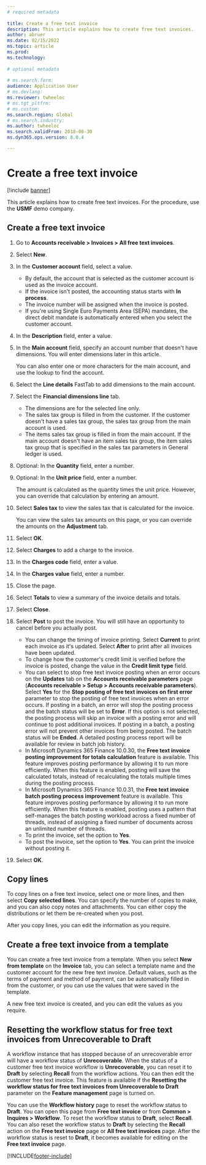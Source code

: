 ```yaml
--- 
# required metadata 
 
title: Create a free text invoice
description: This article explains how to create free text invoices. 
author: abruer
ms.date: 02/15/2022
ms.topic: article 
ms.prod:  
ms.technology:  
 
# optional metadata 
 
# ms.search.form:   
audience: Application User 
# ms.devlang:  
ms.reviewer: twheeloc
# ms.tgt_pltfrm:  
# ms.custom:  
ms.search.region: Global
# ms.search.industry: 
ms.author: twheeloc
ms.search.validFrom: 2018-08-30 
ms.dyn365.ops.version: 8.0.4

---
```


# Create a free text invoice

[!include [banner](../includes/banner.md)]

This article explains how to create free text invoices. For the procedure, use the **USMF** demo company.

## Create a free text invoice

1. Go to **Accounts receivable \> Invoices \> All free text invoices**.
2. Select **New**.
3. In the **Customer account** field, select a value.

    * By default, the account that is selected as the customer account is used as the invoice account.
    * If the invoice isn't posted, the accounting status starts with **In process**.
    * The invoice number will be assigned when the invoice is posted.
    * If you're using Single Euro Payments Area (SEPA) mandates, the direct debit mandate is automatically entered when you select the customer account.

4. In the **Description** field, enter a value.
5. In the **Main account** field, specify an account number that doesn't have dimensions. You will enter dimensions later in this article.

    You can also enter one or more characters for the main account, and use the lookup to find the account.

6. Select the **Line details** FastTab to add dimensions to the main account.
7. Select the **Financial dimensions line** tab.

    * The dimensions are for the selected line only.
    * The sales tax group is filled in from the customer. If the customer doesn't have a sales tax group, the sales tax group from the main account is used.
    * The items sales tax group is filled in from the main account. If the main account doesn't have an item sales tax group, the item sales tax group that is specified in the sales tax parameters in General ledger is used.

8. Optional: In the **Quantity** field, enter a number.
9. Optional: In the **Unit price** field, enter a number.

    The amount is calculated as the quantity times the unit price. However, you can override that calculation by entering an amount.

10. Select **Sales tax** to view the sales tax that is calculated for the invoice.

    You can view the sales tax amounts on this page, or you can override the amounts on the **Adjustment** tab.

11. Select **OK**.
12. Select **Charges** to add a charge to the invoice.
13. In the **Charges code** field, enter a value.
14. In the **Charges value** field, enter a number.
15. Close the page.
16. Select **Totals** to view a summary of the invoice details and totals.
17. Select **Close**.
18. Select **Post** to post the invoice. You will still have an opportunity to cancel before you actually post.

    * You can change the timing of invoice printing. Select **Current** to print each invoice as it's updated. Select **After** to print after all invoices have been updated.
    * To change how the customer's credit limit is verified before the invoice is posted, change the value in the **Credit limit type** field.
    * You can select to stop free text invoice posting when an error occurs on the **Updates** tab on the **Accounts receivable parameters** page (**Accounts receivable > Setup > Accounts receivable parameters**). Select **Yes** for the **Stop posting of free text invoices on first error** parameter to stop the posting of free text invoices when an error occurs. If posting in a batch, an error will stop the posting process and the batch status will be set to **Error**. If this option is not selected, the posting process will skip an invoice with a posting error and will continue to post additional invoices. If posting in a batch, a posting error will not prevent other invoices from being posted. The batch status will be **Ended**. A detailed posting process report will be available for review in batch job history.
    * In Microsoft Dynamics 365 Finance 10.0.30, the **Free text invoice posting improvement for totals calculation** feature is available. This feature improves posting performance by allowing it to run more efficiently. When this feature is enabled, posting will save the calculated totals, instead of recalculating the totals multiple times during the posting process. 
    * In Microsoft Dynamics 365 Finance 10.0.31, the **Free text invoice batch posting process improvement** feature is available. This feature improves posting performance by allowing it to run more efficiently. When this feature is enabled, posting uses a pattern that self-manages the batch posting workload across a fixed number of threads, instead of assigning a fixed number of documents across an unlimited number of threads.
    * To print the invoice, set the option to **Yes**.
    * To post the invoice, set the option to **Yes**. You can print the invoice without posting it.

19. Select **OK**.

## Copy lines
To copy lines on a free text invoice, select one or more lines, and then select **Copy selected lines**. You can specify the number of copies to make, and you can also copy notes and attachments. You can either copy the distributions or let them be re-created when you post.

After you copy lines, you can edit the information as you require.

## Create a free text invoice from a template
You can create a free text invoice from a template. When you select **New from template** on the **Invoice** tab, you can select a template name and the customer account for the new free text invoice. Default values, such as the terms of payment and method of payment, can be automatically filled in from the customer, or you can use the values that were saved in the template.

A new free text invoice is created, and you can edit the values as you require.

## Resetting the workflow status for free text invoices from Unrecoverable to Draft
A workflow instance that has stopped because of an unrecoverable error will have a workflow status of **Unrecoverable**. When the status of a customer free text invoice workflow is **Unrecoverable**, you can reset it to **Draft** by selecting **Recall** from the workflow actions. You can then edit the customer free text invoice. This feature is available if the **Resetting the workflow status for free text invoices from Unrecoverable to Draft** parameter on the **Feature management** page is turned on.

You can use the **Workflow history** page to reset the workflow status to **Draft**. You can open this page from **Free text invoice** or from **Common > Inquires > Workflow**. To reset the workflow status to **Draft**, select **Recall**. You can also reset the workflow status to **Draft** by selecting the **Recall** action on the **Free text invoice** page or **All free text invoices** page. After the workflow status is reset to **Draft**, it becomes available for editing on the **Free text invoice** page.



[!INCLUDE[footer-include](../../includes/footer-banner.md)]

